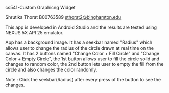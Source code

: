cs541-Custom Graphicng Widget

Shrutika Thorat B00763589 sthorat2@binghamton.edu

This app is developed in Android Studio and the results are tested using NEXUS 5X API 25 emulator.

App has a background image.
It has a seekbar named "Radius" which allows user to change the radius of the circle drawn at real time on the canvas.
It has 2 buttons named "Change Color + Fill Circle" and "Change Color + Empty Circle", the 1st button allows user to fill the circle solid and changes to random color, the 2nd button lets user to empty the fill from the circle and also changes the color randomly.

Note : Click the seekbar(Radius) after every press of the button to see the changes.


